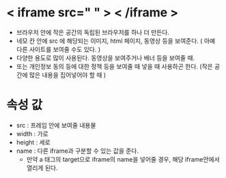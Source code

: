 # < iframe src=" " > < /iframe > 
- 브라우저 안에 작은 공간의 독립된 브라우저를 하나 더 만든다. 
- 네모 칸 안에 src 에 해당되는 이미지, html 페이지, 동영상 등을 보여준다. 
( 아예 다른 사이트를 보여줄 수도 있다. ) 
- 다양한 용도로 많이 사용된다. 동영상을 보여주거나 배너 등을 보여줄 때. 
- 또는 개인정보 동의 등에 대한 정책 등을 보여줄 때 넣을 때 사용하곤 한다. 
(작은 공간에 많은 내용을 집어넣어야 할 때 ) 


# 속성 값 
  - src : 프레임 안에 보여줄 내용물
  - width : 가로
  - height : 세로 
  - name : 다른 iframe과 구분할 수 있는 값을 준다.
    - 만약 a 태그의 target으로 iframe의 name을 넣어줄 경우, 해당 iframe안에서  열리게 된다. 
